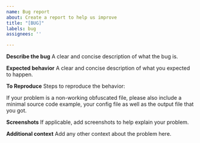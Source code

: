```yaml
---
name: Bug report
about: Create a report to help us improve
title: "[BUG]"
labels: bug
assignees: ''

---
```


**Describe the bug**
A clear and concise description of what the bug is.

**Expected behavior**
A clear and concise description of what you expected to happen.

**To Reproduce**
Steps to reproduce the behavior:

If your problem is a non-working obfuscated file, please also include a minimal source code example, your config file as well as the output file that you got.

**Screenshots**
If applicable, add screenshots to help explain your problem.

**Additional context**
Add any other context about the problem here.
